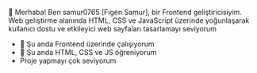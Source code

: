  👋 Merhaba! Ben samur0765 [Figen Samur], bir Frontend geliştiricisiyim. Web geliştirme alanında HTML, CSS ve JavaScript üzerinde yoğunlaşarak kullanıcı dostu ve etkileyici web sayfaları tasarlamayı seviyorum

- 🔭 Şu anda Frontend üzerinde çalışıyorum
- 🌱 Şu anda HTML, CSS ve JS öğreniyorum
- Proje yapmayı çok seviyorum

